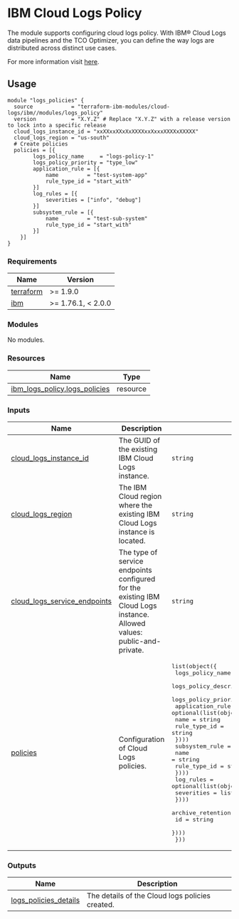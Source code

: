 # IBM Cloud Logs Policy

The module supports configuring cloud logs policy. With IBM® Cloud Logs data pipelines and the TCO Optimizer, you can define the way logs are distributed across distinct use cases.

 For more information visit [here](https://cloud.ibm.com/docs/cloud-logs?topic=cloud-logs-tco-optimizer#tco-optimizer-create-policy).

## Usage

```hcl
module "logs_policies" {
  source            = "terraform-ibm-modules/cloud-logs/ibm//modules/logs_policy"
  version           = "X.Y.Z" # Replace "X.Y.Z" with a release version to lock into a specific release
  cloud_logs_instance_id = "xxXXxxXXxXxXXXXxxXxxxXXXXxXXXXX"
  cloud_logs_region = "us-south"
  # Create policies
  policies = [{
        logs_policy_name     = "logs-policy-1"
        logs_policy_priority = "type_low"
        application_rule = [{
            name         = "test-system-app"
            rule_type_id = "start_with"
        }]
        log_rules = [{
            severities = ["info", "debug"]
        }]
        subsystem_rule = [{
            name         = "test-sub-system"
            rule_type_id = "start_with"
        }]
    }]
}
```

<!-- BEGINNING OF PRE-COMMIT-TERRAFORM DOCS HOOK -->
### Requirements

| Name | Version |
|------|---------|
| <a name="requirement_terraform"></a> [terraform](#requirement\_terraform) | >= 1.9.0 |
| <a name="requirement_ibm"></a> [ibm](#requirement\_ibm) | >= 1.76.1, < 2.0.0 |

### Modules

No modules.

### Resources

| Name | Type |
|------|------|
| [ibm_logs_policy.logs_policies](https://registry.terraform.io/providers/IBM-Cloud/ibm/latest/docs/resources/logs_policy) | resource |

### Inputs

| Name | Description | Type | Default | Required |
|------|-------------|------|---------|:--------:|
| <a name="input_cloud_logs_instance_id"></a> [cloud\_logs\_instance\_id](#input\_cloud\_logs\_instance\_id) | The GUID of the existing IBM Cloud Logs instance. | `string` | n/a | yes |
| <a name="input_cloud_logs_region"></a> [cloud\_logs\_region](#input\_cloud\_logs\_region) | The IBM Cloud region where the existing IBM Cloud Logs instance is located. | `string` | n/a | yes |
| <a name="input_cloud_logs_service_endpoints"></a> [cloud\_logs\_service\_endpoints](#input\_cloud\_logs\_service\_endpoints) | The type of service endpoints configured for the existing IBM Cloud Logs instance. Allowed values: public-and-private. | `string` | n/a | yes |
| <a name="input_policies"></a> [policies](#input\_policies) | Configuration of Cloud Logs policies. | <pre>list(object({<br/>    logs_policy_name        = string<br/>    logs_policy_description = optional(string, null)<br/>    logs_policy_priority    = string<br/>    application_rule = optional(list(object({<br/>      name         = string<br/>      rule_type_id = string<br/>    })))<br/>    subsystem_rule = optional(list(object({<br/>      name         = string<br/>      rule_type_id = string<br/>    })))<br/>    log_rules = optional(list(object({<br/>      severities = list(string)<br/>    })))<br/>    archive_retention = optional(list(object({<br/>      id = string<br/>    })))<br/>  }))</pre> | `[]` | no |

### Outputs

| Name | Description |
|------|-------------|
| <a name="output_logs_policies_details"></a> [logs\_policies\_details](#output\_logs\_policies\_details) | The details of the Cloud logs policies created. |
<!-- END OF PRE-COMMIT-TERRAFORM DOCS HOOK -->
